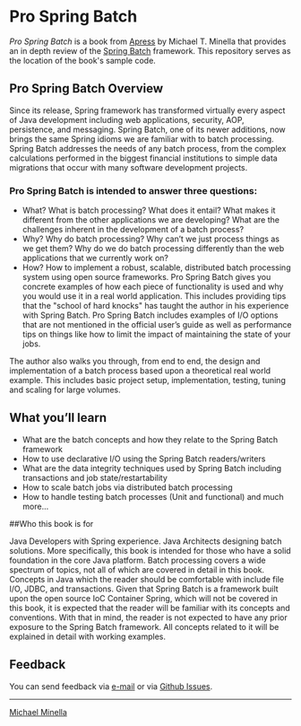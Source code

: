 # Pro Spring Batch

_Pro Spring Batch_ is a book from [Apress](http://www.apress.com/9781430234524) by Michael T. Minella that provides an in depth review of the [Spring Batch](http://static.springsource.org/spring-batch/) framework.  This repository serves as the location of the book's sample code.

## Pro Spring Batch Overview
Since its release, Spring framework has transformed virtually every aspect of Java development including web applications, security, AOP, persistence, and messaging. Spring Batch, one of its newer additions, now brings the same Spring idioms we are familiar with to batch processing. Spring Batch addresses the needs of any batch process, from the complex calculations performed in the biggest financial institutions to simple data migrations that occur with many software development projects.    

### Pro Spring Batch is intended to answer three questions:  

* What? What is batch processing? What does it entail? What makes it different from the other applications we are developing? What are the challenges inherent in the development of a batch process?
* Why? Why do batch processing? Why can’t we just process things as we get them? Why do we do batch processing differently than the web applications that we currently work on?
* How? How to implement a robust, scalable, distributed batch processing system using open source frameworks.
Pro Spring Batch gives you concrete examples of how each piece of functionality is used and why you would use it in a real world application. This includes providing tips that the "school of hard knocks" has taught the author in his experience with Spring Batch. Pro Spring Batch includes examples of I/O options that are not mentioned in the official user’s guide as well as performance tips on things like how to limit the impact of maintaining the state of your jobs. 

The author also walks you through, from end to end, the design and implementation of a batch process based upon a theoretical real world example. This includes basic project setup, implementation, testing, tuning and scaling for large volumes.

## What you’ll learn

* What are the batch concepts and how they relate to the Spring Batch framework
* How to use declarative I/O using the Spring Batch readers/writers
* What are the data integrity techniques used by Spring Batch including transactions and job state/restartability
* How to scale batch jobs via distributed batch processing
* How to handle testing batch processes (Unit and functional) and much more...

##Who this book is for

Java Developers with Spring experience. Java Architects designing batch solutions. More specifically, this book is intended for those who have a solid foundation in the core Java platform.  Batch processing covers a wide spectrum of topics, not all of which are covered in detail in this book. Concepts in Java which the reader should be comfortable with include file I/O, JDBC, and transactions. Given that Spring Batch is a framework built upon the open source IoC Container Spring, which will not be covered in this book, it is expected that the reader will be familiar with its concepts and conventions. With that in mind, the reader is not expected to have any prior exposure to the Spring Batch framework. All concepts related to it will be explained in detail with working examples.

Feedback
--------

You can send feedback via [e-mail](mailto:prospringbatch@michaelminella.com) or via [Github Issues](https://github.com/mminella/Pro-Spring-Batch-source-code/issues).

-----

[Michael Minella](http://www.michaelminella.com)

